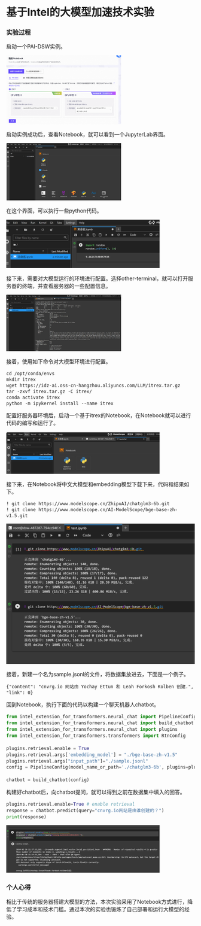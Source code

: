 # 基于Intel的大模型加速技术实验

### 实验过程

启动一个PAI-DSW实例。

<img src="image\1.png" alt="54" style="zoom:30%;" />

启动实例成功后，查看Notebook，就可以看到一个JupyterLab界面。

<img src="image\2.png" alt="54" style="zoom:30%;" />

在这个界面，可以执行一些python代码。

<img src="image\3.png" alt="54" style="zoom:40%;" />

接下来，需要对大模型运行的环境进行配置。选择other-terminal，就可以打开服务器的终端，并查看服务器的一些配置信息。

<img src="image\4.png" alt="54" style="zoom:30%;" />

接着，使用如下命令对大模型环境进行配置。

```shell
cd /opt/conda/envs 
mkdir itrex
wget https://idz-ai.oss-cn-hangzhou.aliyuncs.com/LLM/itrex.tar.gz
tar -zxvf itrex.tar.gz -C itrex/ 
conda activate itrex 
python -m ipykernel install --name itrex 
```

配置好服务器环境后，启动一个基于itrex的Notebook，在Notebook就可以进行代码的编写和运行了。

<img src="image\5.png" alt="54" style="zoom:40%;" />

接下来，在Notebook将中文大模型和embedding模型下载下来，代码和结果如下。

```shell
! git clone https://www.modelscope.cn/ZhipuAI/chatglm3-6b.git 
! git clone https://www.modelscope.cn/AI-ModelScope/bge-base-zh-v1.5.git
```

<img src="image\6.png" alt="54" style="zoom:50%;" />

接着，新建一个名为sample.jsonl的文件，将数据集放进去，下面是一个例子。

```
{"content": "cnvrg.io 网站由 Yochay Ettun 和 Leah Forkosh Kolben 创建.", "link": 0} 
```

回到Notebook，执行下面的代码以构建一个聊天机器人chatbot。

```python
from intel_extension_for_transformers.neural_chat import PipelineConfig 
from intel_extension_for_transformers.neural_chat import build_chatbot 
from intel_extension_for_transformers.neural_chat import plugins 
from intel_extension_for_transformers.transformers import RtnConfig 
 
plugins.retrieval.enable = True 
plugins.retrieval.args['embedding_model'] = "./bge-base-zh-v1.5" 
plugins.retrieval.args["input_path"]="./sample.jsonl" 
config = PipelineConfig(model_name_or_path='./chatglm3-6b', plugins=plugins, optimization_config=RtnConfig(compute_dtype="int8", weight_dtype="int4_fullrange")) 
 
chatbot = build_chatbot(config) 
```

构建好chatbot后，向chatbot提问，就可以得到之前在数据集中填入的回答。

```python
plugins.retrieval.enable=True # enable retrieval 
response = chatbot.predict(query="cnvrg.io网站是由谁创建的？") 
print(response) 
```

<img src="image\7.png" alt="54" style="zoom:40%;" />

### 个人心得

相比于传统的服务器搭建大模型的方法，本次实验采用了Notebook方式进行，降低了学习成本和技术门槛。通过本次的实验也锻炼了自己部署和运行大模型的经验。